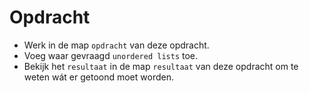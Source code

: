 # Opdracht

- Werk in de map `opdracht` van deze opdracht.
- Voeg waar gevraagd `unordered lists` toe.
- Bekijk het `resultaat` in de map `resultaat` van deze opdracht om te weten wát er getoond moet worden.